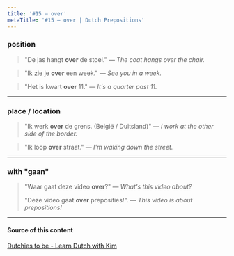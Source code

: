 ```yaml
---
title: '#15 — over'
metaTitle: '#15 — over | Dutch Prepositions'
---
```


### position

> "De jas hangt **over** de stoel."
> _— The coat hangs over the chair._

> "Ik zie je **over** een week."
> _— See you in a week._

> "Het is kwart **over** 11."
> _— It's a quarter past 11._

---

### place / location

> "Ik werk **over** de grens. (België / Duitsland)"
> _— I work at the other side of the border._

> "Ik loop **over** straat."
> _— I'm waking down the street._

---

### with "gaan"

> "Waar gaat deze video **over**?"
> _— What's this video about?_
>
> "Deze video gaat **over** preposities!".
> _— This video is about prepositions!_

---

#### Source of this content

[Dutchies to be - Learn Dutch with Kim](https://youtu.be/wgeoXKNZUZw)
